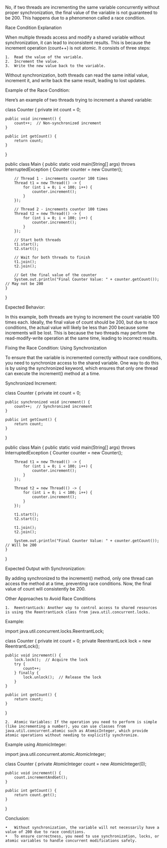 No, if two threads are incrementing the same variable concurrently without proper synchronization, the final value of the variable is not guaranteed to be 200. This happens due to a phenomenon called a race condition.

Race Condition Explanation

When multiple threads access and modify a shared variable without synchronization, it can lead to inconsistent results. This is because the increment operation (count++) is not atomic. It consists of three steps:

	1.	Read the value of the variable.
	2.	Increment the value.
	3.	Write the new value back to the variable.

Without synchronization, both threads can read the same initial value, increment it, and write back the same result, leading to lost updates.

Example of the Race Condition:

Here’s an example of two threads trying to increment a shared variable:

class Counter {
    private int count = 0;

    public void increment() {
        count++;  // Non-synchronized increment
    }

    public int getCount() {
        return count;
    }
}

public class Main {
    public static void main(String[] args) throws InterruptedException {
        Counter counter = new Counter();

        // Thread 1 - increments counter 100 times
        Thread t1 = new Thread(() -> {
            for (int i = 0; i < 100; i++) {
                counter.increment();
            }
        });

        // Thread 2 - increments counter 100 times
        Thread t2 = new Thread(() -> {
            for (int i = 0; i < 100; i++) {
                counter.increment();
            }
        });

        // Start both threads
        t1.start();
        t2.start();

        // Wait for both threads to finish
        t1.join();
        t2.join();

        // Get the final value of the counter
        System.out.println("Final Counter Value: " + counter.getCount());  // May not be 200
    }
}

Expected Behavior:

In this example, both threads are trying to increment the count variable 100 times each. Ideally, the final value of count should be 200, but due to race conditions, the actual value will likely be less than 200 because some increments will be lost. This is because the two threads may perform the read-modify-write operation at the same time, leading to incorrect results.

Fixing the Race Condition: Using Synchronization

To ensure that the variable is incremented correctly without race conditions, you need to synchronize access to the shared variable. One way to do this is by using the synchronized keyword, which ensures that only one thread can execute the increment() method at a time.

Synchronized Increment:

class Counter {
    private int count = 0;

    public synchronized void increment() {
        count++;  // Synchronized increment
    }

    public int getCount() {
        return count;
    }
}

public class Main {
    public static void main(String[] args) throws InterruptedException {
        Counter counter = new Counter();

        Thread t1 = new Thread(() -> {
            for (int i = 0; i < 100; i++) {
                counter.increment();
            }
        });

        Thread t2 = new Thread(() -> {
            for (int i = 0; i < 100; i++) {
                counter.increment();
            }
        });

        t1.start();
        t2.start();

        t1.join();
        t2.join();

        System.out.println("Final Counter Value: " + counter.getCount());  // Will be 200
    }
}

Expected Output with Synchronization:

By adding synchronized to the increment() method, only one thread can access the method at a time, preventing race conditions. Now, the final value of count will consistently be 200.

Other Approaches to Avoid Race Conditions

	1.	ReentrantLock: Another way to control access to shared resources is using the ReentrantLock class from java.util.concurrent.locks.
Example:

import java.util.concurrent.locks.ReentrantLock;

class Counter {
    private int count = 0;
    private ReentrantLock lock = new ReentrantLock();

    public void increment() {
        lock.lock();  // Acquire the lock
        try {
            count++;
        } finally {
            lock.unlock();  // Release the lock
        }
    }

    public int getCount() {
        return count;
    }
}


	2.	Atomic Variables: If the operation you need to perform is simple (like incrementing a number), you can use classes from java.util.concurrent.atomic such as AtomicInteger, which provide atomic operations without needing to explicitly synchronize.
Example using AtomicInteger:

import java.util.concurrent.atomic.AtomicInteger;

class Counter {
    private AtomicInteger count = new AtomicInteger(0);

    public void increment() {
        count.incrementAndGet();
    }

    public int getCount() {
        return count.get();
    }
}



Conclusion:

	•	Without synchronization, the variable will not necessarily have a value of 200 due to race conditions.
	•	To ensure correctness, you need to use synchronization, locks, or atomic variables to handle concurrent modifications safely.